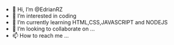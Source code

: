 - 👋 Hi, I’m @EdrianRZ
- 👀 I’m interested in coding
- 🌱 I’m currently learning HTML,CSS,JAVASCRIPT and NODEJS
- 💞️ I’m looking to collaborate on ...
- 📫 How to reach me ...

<!---
EdrianRZ/EdrianRZ is a ✨ special ✨ repository because its `README.md` (this file) appears on your GitHub profile.
You can click the Preview link to take a look at your changes.
--->

